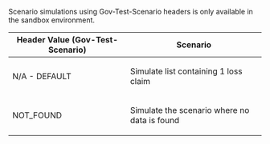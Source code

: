 <p>Scenario simulations using Gov-Test-Scenario headers is only available in the sandbox environment.</p>
<table>
    <thead>
        <tr>
            <th>Header Value (Gov-Test-Scenario)</th>
            <th>Scenario</th>
        </tr>
    </thead>
    <tbody>
        <tr>
            <td><p>N/A - DEFAULT</p></td>
            <td><p>Simulate list containing 1 loss claim</p></td>
        </tr>
        <tr>
           <td><p>NOT_FOUND</p></td>
           <td><p>Simulate the scenario where no data is found</p></td>
        </tr>           
    </tbody>
</table>
